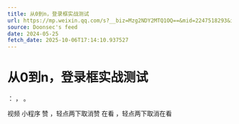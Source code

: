 ```yaml
---
title: 从0到n，登录框实战测试
url: https://mp.weixin.qq.com/s?__biz=Mzg2NDY2MTQ1OQ==&mid=2247518293&idx=1&sn=932c341fe913211bc5a5b3885616dd3a
source: Doonsec's feed
date: 2024-05-25
fetch_date: 2025-10-06T17:14:10.937527
---
```


# 从0到n，登录框实战测试

：
，
。

视频
小程序
赞
，轻点两下取消赞
在看
，轻点两下取消在看
